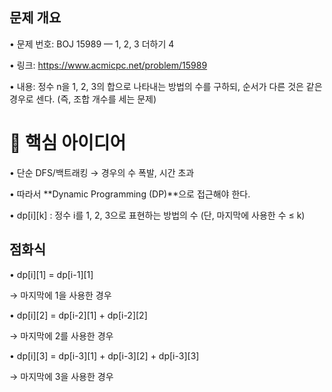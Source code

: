 ## 문제 개요
•	문제 번호: BOJ 15989 — 1, 2, 3 더하기 4

•	링크: https://www.acmicpc.net/problem/15989

•	내용:
정수 n을 1, 2, 3의 합으로 나타내는 방법의 수를 구하되,
순서가 다른 것은 같은 경우로 센다.
(즉, 조합 개수를 세는 문제)

# 📌 핵심 아이디어
•	단순 DFS/백트래킹 → 경우의 수 폭발, 시간 초과

•	따라서 **Dynamic Programming (DP)**으로 접근해야 한다.

•	dp[i][k] : 정수 i를 1, 2, 3으로 표현하는 방법의 수 (단, 마지막에 사용한 수 ≤ k)

## 점화식

•	dp[i][1] = dp[i-1][1]

→ 마지막에 1을 사용한 경우

•	dp[i][2] = dp[i-2][1] + dp[i-2][2]

→ 마지막에 2를 사용한 경우

•	dp[i][3] = dp[i-3][1] + dp[i-3][2] + dp[i-3][3]

→ 마지막에 3을 사용한 경우
